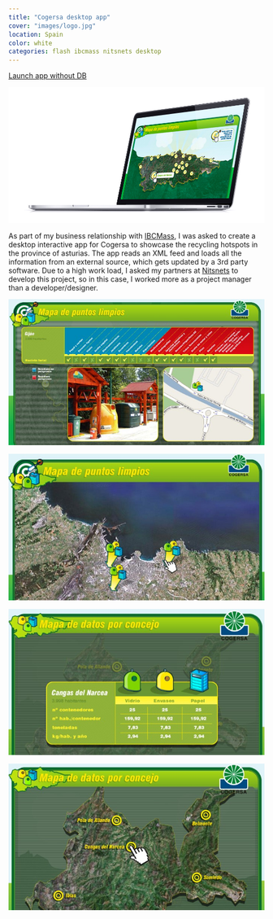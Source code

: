 ```yaml
---
title: "Cogersa desktop app"
cover: "images/logo.jpg"
location: Spain
color: white
categories: flash ibcmass nitsnets desktop
---
```


<p class="align-center">
<a class="btn" href="http://work.joanmira.com/desktop/cogersa/cms.swf" target="_blank">Launch app without DB</a>
</p>

![](./images/1.jpg)

As part of my business relationship with [IBCMass](http://www.ibcmass.com/), I was asked to create a desktop interactive app for Cogersa to showcase the recycling hotspots in the province of asturias. The app reads an XML feed and loads all the information from an external source, which gets updated by a 3rd party software. Due to a high work load, I asked my partners at [Nitsnets](www.nitsnets.com) to develop this project, so in this case, I worked more as a project manager than a developer/designer.

![](./images/2.jpg)

![](./images/3.jpg)

![](./images/4.jpg)

![](./images/5.jpg)
